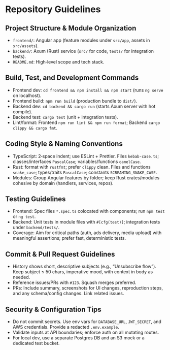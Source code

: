 # Repository Guidelines

## Project Structure & Module Organization
- `frontend/`: Angular app (feature modules under `src/app`, assets in `src/assets`).
- `backend/`: Axum (Rust) service (`src/` for code, `tests/` for integration tests).
- `README.md`: High‑level scope and tech stack.

## Build, Test, and Development Commands
- Frontend dev: `cd frontend && npm install && npm start` (runs `ng serve` on localhost).
- Frontend build: `npm run build` (production bundle to `dist/`).
- Backend dev: `cd backend && cargo run` (starts Axum server with hot compile).
- Backend test: `cargo test` (unit + integration tests).
- Lint/format: Frontend `npm run lint && npm run format`; Backend `cargo clippy && cargo fmt`.

## Coding Style & Naming Conventions
- TypeScript: 2‑space indent; use ESLint + Prettier. Files `kebab-case.ts`; classes/interfaces `PascalCase`; variables/functions `camelCase`.
- Rust: format with `rustfmt`; prefer `clippy` clean. Files and functions `snake_case`; types/traits `PascalCase`; constants `SCREAMING_SNAKE_CASE`.
- Modules: Group Angular features by folder; keep Rust crates/modules cohesive by domain (handlers, services, repos).

## Testing Guidelines
- Frontend: Spec files `*.spec.ts` colocated with components; run `npm test` or `ng test`.
- Backend: Unit tests in module files with `#[cfg(test)]`; integration tests under `backend/tests/`.
- Coverage: Aim for critical paths (auth, ads delivery, media upload) with meaningful assertions; prefer fast, deterministic tests.

## Commit & Pull Request Guidelines
- History shows short, descriptive subjects (e.g., “Unsubscribe flow”). Keep subject ≤ 50 chars, imperative mood, with context in body as needed.
- Reference issues/PRs with `#123`. Squash merges preferred.
- PRs: Include summary, screenshots for UI changes, reproduction steps, and any schema/config changes. Link related issues.

## Security & Configuration Tips
- Do not commit secrets. Use env vars for `DATABASE_URL`, `JWT_SECRET`, and AWS credentials. Provide a redacted `.env.example`.
- Validate inputs at API boundaries; enforce auth on all mutating routes.
- For local dev, use a separate Postgres DB and an S3 mock or a dedicated test bucket.

